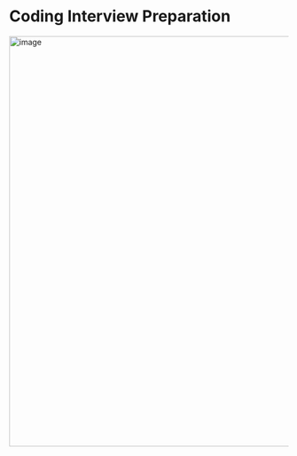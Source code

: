 # Coding Interview Preparation
<img width="740" alt="image" src="https://github.com/donghwui/Meta-Frontend-Developer/assets/63986023/a7cd0bf9-f533-46f0-81f3-961ceb9a3967">
